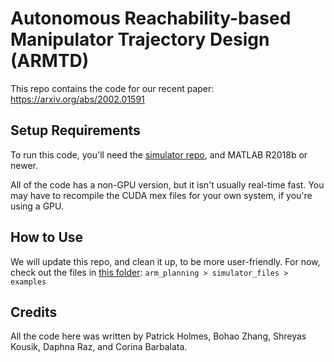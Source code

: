 # Autonomous Reachability-based Manipulator Trajectory Design (ARMTD)
This repo contains the code for our recent paper: https://arxiv.org/abs/2002.01591

## Setup Requirements
To run this code, you'll need the [simulator repo](https://github.com/skousik/simulator), and MATLAB R2018b or newer.

All of the code has a non-GPU version, but it isn't usually real-time fast. You may have to recompile the CUDA mex files for your own system, if you're using a GPU.

## How to Use
We will update this repo, and clean it up, to be more user-friendly. For now, check out the files in [this folder](https://github.com/ramvasudevan/arm_planning/tree/master/simulator_files/examples):
`arm_planning > simulator_files > examples`

## Credits
All the code here was written by Patrick Holmes, Bohao Zhang, Shreyas Kousik, Daphna Raz, and Corina Barbalata.
